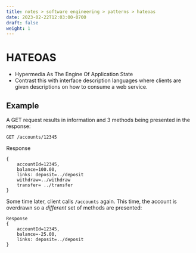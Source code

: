 ```yaml
---
title: notes > software engineering > patterns > hateoas
date: 2023-02-22T12:03:00-0700
draft: false
weight: 1
---
```

# HATEOAS
- Hypermedia As The Engine Of Application State
- Contrast this with interface description languages where clients are given descriptions on how to consume a web service.

## Example
A GET request results in information and 3 methods being presented in the response:

`GET /accounts/12345`

Response 
```
{
    accountId=12345,
    balance=100.00,
    links: deposit=../deposit
    withdraw=../withdraw
    transfer= ../transfer
}
```
Some time later, client calls `/accounts` again. This time, the account is overdrawn so a *different* set of methods are presented:

```
Response 
{
    accountId=12345,
    balance=-25.00,
    links: deposit=../deposit
}
```
